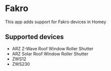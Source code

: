 # Fakro
This app adds support for Fakro devices in Homey

## Supported devices
* ARZ Z-Wave Roof Window Roller Shutter
* ARZ Solar  Roof Window Roller Shutter
* ZWS12
* ZWS230


